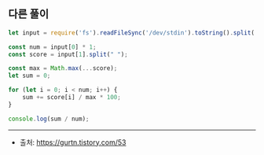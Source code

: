 ## 다른 풀이 

```js
let input = require('fs').readFileSync('/dev/stdin').toString().split('\n');

const num = input[0] * 1;
const score = input[1].split(" ");

const max = Math.max(...score);
let sum = 0;

for (let i = 0; i < num; i++) {
	sum += score[i] / max * 100;
}

console.log(sum / num);
```

___

- 출처: https://gurtn.tistory.com/53